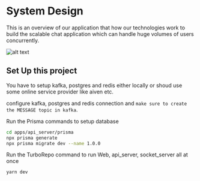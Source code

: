 # System Design

This is an overview of our application that how our technologies work to build the scalable chat application which can handle huge volumes of users concurrently.

![alt text](https://lh3.googleusercontent.com/drive-viewer/AKGpihZLZkXGL5GZFk-WY-f7wo0BvhyNTDVFKKmz1zCZ5lLwEBcibV_omMSQg1KCVuNFo8q8Mkp0agF2K4yamlWZWfFlvrhV_wOYLUE=s1600-rw-v1)
## Set Up this project

You have to setup kafka, postgres and redis either locally or shoud use some online service provider like aiven etc. 

configure kafka, postgres and redis connection and `make sure to create the MESSAGE topic in kafka`.

Run the Prisma commands to setup database 
```sh
cd apps/api_server/prisma
npx prisma generate
npx prisma migrate dev --name 1.0.0
```

Run the TurboRepo command to run Web, api_server, socket_server all at once
```sh
yarn dev
```